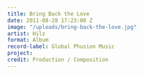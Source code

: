 ```yaml
---
title: Bring Back the Love
date: 2011-08-28 17:23:00 Z
image: "/uploads/bring-back-the-love.jpg"
artist: Hilz
format: Album
record-label: Global Phusion Music
project: 
credit: Production / Composition
---
```


